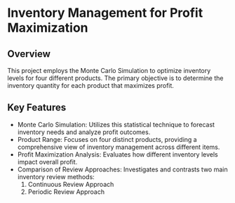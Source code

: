 # Inventory Management for Profit Maximization
## Overview

This project employs the Monte Carlo Simulation to optimize inventory levels for four different products. The primary objective is to determine the inventory quantity for each product that maximizes profit.

## Key Features
- Monte Carlo Simulation: Utilizes this statistical technique to forecast inventory needs and analyze profit outcomes.
- Product Range: Focuses on four distinct products, providing a comprehensive view of inventory management across different items.
- Profit Maximization Analysis: Evaluates how different inventory levels impact overall profit.
- Comparison of Review Approaches: Investigates and contrasts two main inventory review methods:
    1. Continuous Review Approach
    2. Periodic Review Approach
